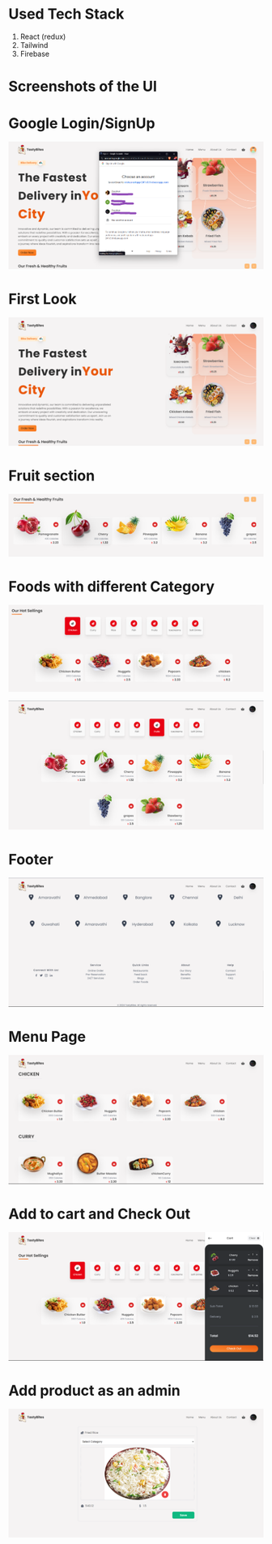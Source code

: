 
# Used Tech Stack
1. React (redux)
2. Tailwind
3. Firebase


# Screenshots of the UI

# Google Login/SignUp
![Login](image-8.png)


# First Look
![Main-UI](image.png)

# Fruit section
![fruits](image-1.png)

# Foods with different Category

![Hot sellings-1](image-2.png)

![Hot sellings-2](image-3.png)

# Footer

![Footer](image-4.png)

# Menu Page

![Menu](image-5.png)

# Add to cart and Check Out

![Check-out](image-6.png)

# Add product as an admin

![add-product](image-7.png)